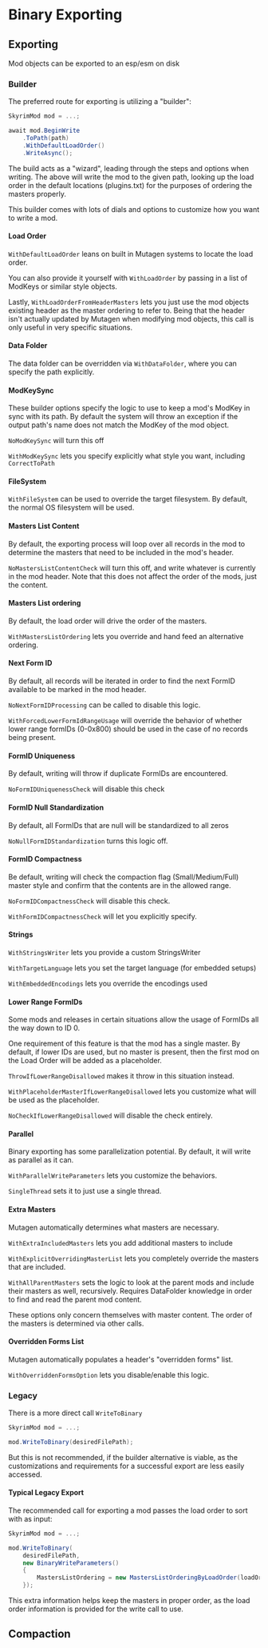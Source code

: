 # Binary Exporting

## Exporting

Mod objects can be exported to an esp/esm on disk

### Builder
The preferred route for exporting is utilizing a "builder":
```cs
SkyrimMod mod = ...;

await mod.BeginWrite
    .ToPath(path)
    .WithDefaultLoadOrder()
    .WriteAsync();
```

The build acts as a "wizard", leading through the steps and options when writing.  The above will write the mod to the given path, looking up the load order in the default locations (plugins.txt) for the purposes of ordering the masters properly.

This builder comes with lots of dials and options to customize how you want to write a mod.

#### Load Order

`WithDefaultLoadOrder` leans on built in Mutagen systems to locate the load order.

You can also provide it yourself with `WithLoadOrder` by passing in a list of ModKeys or similar style objects.

Lastly, `WithLoadOrderFromHeaderMasters` lets you just use the mod objects existing header as the master ordering to refer to.  Being that the header isn't actually updated by Mutagen when modifying mod objects, this call is only useful in very specific situations.

#### Data Folder

The data folder can be overridden via `WithDataFolder`, where you can specify the path explicitly.

#### ModKeySync

These builder options specify the logic to use to keep a mod's ModKey in sync with its path.  By default the system will throw an exception if the output path's name does not match the ModKey of the mod object.

`NoModKeySync` will turn this off

`WithModKeySync` lets you specify explicitly what style you want, including `CorrectToPath`

#### FileSystem
`WithFileSystem` can be used to override the target filesystem.  By default, the normal OS filesystem will be used.

#### Masters List Content
By default, the exporting process will loop over all records in the mod to determine the masters that need to be included in the mod's header.  

`NoMastersListContentCheck` will turn this off, and write whatever is currently in the mod header.  Note that this does not affect the order of the mods, just the content.

#### Masters List ordering
By default, the load order will drive the order of the masters.  

`WithMastersListOrdering` lets you override and hand feed an alternative ordering.

#### Next Form ID
By default, all records will be iterated in order to find the next FormID available to be marked in the mod header.

`NoNextFormIDProcessing` can be called to disable this logic.

`WithForcedLowerFormIdRangeUsage` will override the behavior of whether lower range formIDs (0-0x800) should be used in the case of no records being present.

#### FormID Uniqueness
By default, writing will throw if duplicate FormIDs are encountered.

`NoFormIDUniquenessCheck` will disable this check

#### FormID Null Standardization
By default, all FormIDs that are null will be standardized to all zeros

`NoNullFormIDStandardization` turns this logic off.

#### FormID Compactness
Be default, writing will check the compaction flag (Small/Medium/Full) master style and confirm that the contents are in the allowed range.

`NoFormIDCompactnessCheck` will disable this check.

`WithFormIDCompactnessCheck` will let you explicitly specify.

#### Strings
`WithStringsWriter` lets you provide a custom StringsWriter

`WithTargetLanguage` lets you set the target language (for embedded setups)

`WithEmbeddedEncodings` lets you override the encodings used

#### Lower Range FormIDs

Some mods and releases in certain situations allow the usage of FormIDs all the way down to ID 0.

One requirement of this feature is that the mod has a single master.  By default, if lower IDs are used, but no master is present, then the first mod on the Load Order will be added as a placeholder.

`ThrowIfLowerRangeDisallowed` makes it throw in this situation instead.

`WithPlaceholderMasterIfLowerRangeDisallowed` lets you customize what will be used as the placeholder.

`NoCheckIfLowerRangeDisallowed` will disable the check entirely.

#### Parallel

Binary exporting has some parallelization potential.  By default, it will write as parallel as it can.

`WithParallelWriteParameters` lets you customize the behaviors.

`SingleThread` sets it to just use a single thread.

#### Extra Masters
Mutagen automatically determines what masters are necessary.

`WithExtraIncludedMasters` lets you add additional masters to include

`WithExplicitOverridingMasterList` lets you completely override the masters that are included.

`WithAllParentMasters` sets the logic to look at the parent mods and include their masters as well, recursively.   Requires DataFolder knowledge in order to find and read the parent mod content.

These options only concern themselves with master content.  The order of the masters is determined via other calls.

#### Overridden Forms List
Mutagen automatically populates a header's "overridden forms" list.

`WithOverriddenFormsOption` lets you disable/enable this logic.

### Legacy

There is a more direct call `WriteToBinary`
```cs
SkyrimMod mod = ...;

mod.WriteToBinary(desiredFilePath);
```
But this is not recommended, if the builder alternative is viable, as the customizations and requirements for a successful export are less easily accessed.

#### Typical Legacy Export
The recommended call for exporting a mod passes the load order to sort with as input:
```cs
SkyrimMod mod = ...;

mod.WriteToBinary(
    desiredFilePath,
    new BinaryWriteParameters()
    {
        MastersListOrdering = new MastersListOrderingByLoadOrder(loadOrder)
    });
```

This extra information helps keep the masters in proper order, as the load order information is provided for the write call to use.  

## Compaction

